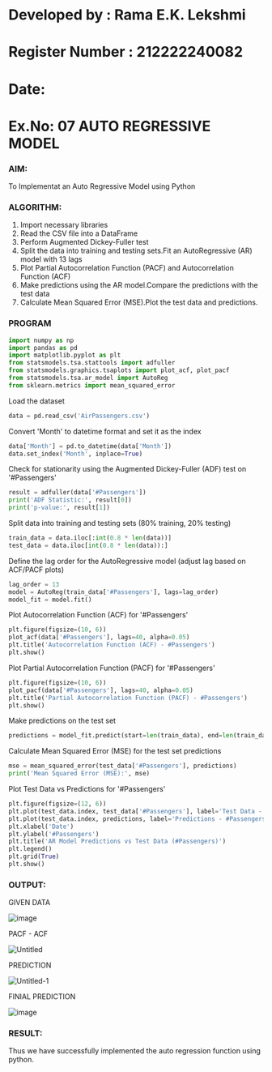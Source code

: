 # Developed by : Rama E.K. Lekshmi
# Register Number : 212222240082
# Date: 

# Ex.No: 07                                       AUTO REGRESSIVE MODEL

### AIM:
To Implementat an Auto Regressive Model using Python
### ALGORITHM:
1. Import necessary libraries
2. Read the CSV file into a DataFrame
3. Perform Augmented Dickey-Fuller test
4. Split the data into training and testing sets.Fit an AutoRegressive (AR) model with 13 lags
5. Plot Partial Autocorrelation Function (PACF) and Autocorrelation Function (ACF)
6. Make predictions using the AR model.Compare the predictions with the test data
7. Calculate Mean Squared Error (MSE).Plot the test data and predictions.
### PROGRAM
```py
import numpy as np
import pandas as pd
import matplotlib.pyplot as plt
from statsmodels.tsa.stattools import adfuller
from statsmodels.graphics.tsaplots import plot_acf, plot_pacf
from statsmodels.tsa.ar_model import AutoReg
from sklearn.metrics import mean_squared_error
```
Load the dataset
```py
data = pd.read_csv('AirPassengers.csv')
```
Convert 'Month' to datetime format and set it as the index
```py
data['Month'] = pd.to_datetime(data['Month'])
data.set_index('Month', inplace=True)
```
Check for stationarity using the Augmented Dickey-Fuller (ADF) test on '#Passengers'
```py
result = adfuller(data['#Passengers']) 
print('ADF Statistic:', result[0])
print('p-value:', result[1])
```
Split data into training and testing sets (80% training, 20% testing)
```py
train_data = data.iloc[:int(0.8 * len(data))]
test_data = data.iloc[int(0.8 * len(data)):]
```

Define the lag order for the AutoRegressive model (adjust lag based on ACF/PACF plots)
```py
lag_order = 13
model = AutoReg(train_data['#Passengers'], lags=lag_order)
model_fit = model.fit()
```
Plot Autocorrelation Function (ACF) for '#Passengers'
```py
plt.figure(figsize=(10, 6))
plot_acf(data['#Passengers'], lags=40, alpha=0.05)
plt.title('Autocorrelation Function (ACF) - #Passengers')
plt.show()
```
Plot Partial Autocorrelation Function (PACF) for '#Passengers'
```py
plt.figure(figsize=(10, 6))
plot_pacf(data['#Passengers'], lags=40, alpha=0.05)
plt.title('Partial Autocorrelation Function (PACF) - #Passengers')
plt.show()
```
Make predictions on the test set
```py
predictions = model_fit.predict(start=len(train_data), end=len(train_data) + len(test_data) - 1)
```
Calculate Mean Squared Error (MSE) for the test set predictions
```py
mse = mean_squared_error(test_data['#Passengers'], predictions)
print('Mean Squared Error (MSE):', mse)
```
Plot Test Data vs Predictions for '#Passengers'
```py
plt.figure(figsize=(12, 6))
plt.plot(test_data.index, test_data['#Passengers'], label='Test Data - #Passengers', color='blue', linewidth=2)
plt.plot(test_data.index, predictions, label='Predictions - #Passengers', color='orange', linestyle='--', linewidth=2)
plt.xlabel('Date')
plt.ylabel('#Passengers')
plt.title('AR Model Predictions vs Test Data (#Passengers)')
plt.legend()
plt.grid(True)
plt.show()

```

### OUTPUT:

GIVEN DATA

![image](https://github.com/user-attachments/assets/a45571e6-b256-4b19-bba6-c01d604eed58)

PACF - ACF

![Untitled](https://github.com/user-attachments/assets/8e7e2365-5318-4984-9fbf-144014df8de1)

PREDICTION

![Untitled-1](https://github.com/user-attachments/assets/f128aef2-9127-4416-b84f-71a62e8bcb7f)

FINIAL PREDICTION

![image](https://github.com/user-attachments/assets/2e45b1d6-6b13-4a4c-8b0b-1a603d5fe95d)


### RESULT:
Thus we have successfully implemented the auto regression function using python.
